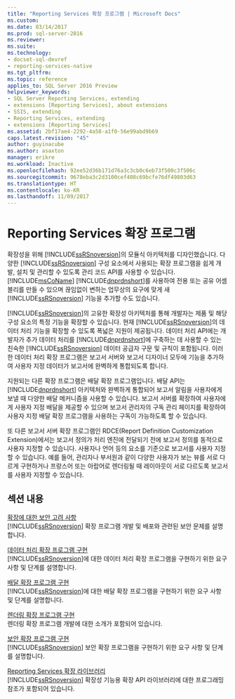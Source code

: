 ```yaml
---
title: "Reporting Services 확장 프로그램 | Microsoft Docs"
ms.custom: 
ms.date: 03/14/2017
ms.prod: sql-server-2016
ms.reviewer: 
ms.suite: 
ms.technology:
- docset-sql-devref
- reporting-services-native
ms.tgt_pltfrm: 
ms.topic: reference
applies_to: SQL Server 2016 Preview
helpviewer_keywords:
- SQL Server Reporting Services, extending
- extensions [Reporting Services], about extensions
- SSIS, extending
- Reporting Services, extending
- extensions [Reporting Services]
ms.assetid: 2bf17ae4-2292-4a58-a1f0-56e99abd9b69
caps.latest.revision: "45"
author: guyinacube
ms.author: asaxton
manager: erikre
ms.workload: Inactive
ms.openlocfilehash: 92ee52d36b171d76a3c3cb0c6eb73f500c3f506c
ms.sourcegitcommit: 9678eba3c2d3100cef408c69bcfe76df49803d63
ms.translationtype: HT
ms.contentlocale: ko-KR
ms.lasthandoff: 11/09/2017
---
```

# <a name="reporting-services-extensions"></a>Reporting Services 확장 프로그램
  확장성을 위해 [!INCLUDE[ssRSnoversion](../../includes/ssrsnoversion-md.md)]의 모듈식 아키텍처를 디자인했습니다. 다양한 [!INCLUDE[ssRSnoversion](../../includes/ssrsnoversion-md.md)] 구성 요소에서 사용되는 확장 프로그램을 쉽게 개발, 설치 및 관리할 수 있도록 관리 코드 API를 사용할 수 있습니다. [!INCLUDE[msCoName](../../includes/msconame-md.md)] [!INCLUDE[dnprdnshort](../../includes/dnprdnshort-md.md)]를 사용하여 전용 또는 공유 어셈블리를 만들 수 있으며 끊임없이 변하는 업무상의 요구에 맞게 새 [!INCLUDE[ssRSnoversion](../../includes/ssrsnoversion-md.md)] 기능을 추가할 수도 있습니다.  
  
 [!INCLUDE[ssRSnoversion](../../includes/ssrsnoversion-md.md)]의 고유한 확장성 아키텍처를 통해 개발자는 제품 및 해당 구성 요소의 특정 기능을 확장할 수 있습니다. 현재 [!INCLUDE[ssRSnoversion](../../includes/ssrsnoversion-md.md)]의 데이터 처리 기능을 확장할 수 있도록 폭넓은 지원이 제공됩니다. 데이터 처리 API에는 개발자가 추가 데이터 처리를 [!INCLUDE[dnprdnshort](../../includes/dnprdnshort-md.md)]에 구축하는 데 사용할 수 있는 친숙한 [!INCLUDE[ssRSnoversion](../../includes/ssrsnoversion-md.md)] 데이터 공급자 구문 및 규칙이 포함됩니다. 이러한 데이터 처리 확장 프로그램은 보고서 서버와 보고서 디자이너 모두에 기능을 추가하여 사용자 지정 데이터가 보고서에 완벽하게 통합되도록 합니다.  
  
 지원되는 다른 확장 프로그램은 배달 확장 프로그램입니다. 배달 API는 [!INCLUDE[dnprdnshort](../../includes/dnprdnshort-md.md)] 아키텍처와 완벽하게 통합되어 보고서 알림을 사용자에게 보낼 때 다양한 배달 메커니즘을 사용할 수 있습니다. 보고서 서버를 확장하여 사용자에게 사용자 지정 배달을 제공할 수 있으며 보고서 관리자의 구독 관리 페이지를 확장하여 사용자 지정 배달 확장 프로그램을 사용하는 구독이 가능하도록 할 수 있습니다.  
  
 또 다른 보고서 서버 확장 프로그램인 RDCE(Report Definition Customization Extension)에서는 보고서 정의가 처리 엔진에 전달되기 전에 보고서 정의를 동적으로 사용자 지정할 수 있습니다. 사용자나 언어 등의 요소를 기준으로 보고서를 사용자 지정할 수 있습니다. 예를 들어, 관리자나 부서원과 같이 다양한 사용자가 보는 뷰를 서로 다르게 구현하거나 프랑스어 또는 아랍어로 렌더링될 때 레이아웃이 서로 다르도록 보고서를 사용자 지정할 수 있습니다.  
  
## <a name="in-this-section"></a>섹션 내용  
 [확장에 대한 보안 고려 사항](../../reporting-services/extensions/security-considerations-for-extensions.md)  
 [!INCLUDE[ssRSnoversion](../../includes/ssrsnoversion-md.md)] 확장 프로그램 개발 및 배포와 관련된 보안 문제를 설명합니다.  
  
 [데이터 처리 확장 프로그램 구현](../../reporting-services/extensions/data-processing/implementing-a-data-processing-extension.md)  
 [!INCLUDE[ssRSnoversion](../../includes/ssrsnoversion-md.md)]에 대한 데이터 처리 확장 프로그램을 구현하기 위한 요구 사항 및 단계를 설명합니다.  
  
 [배달 확장 프로그램 구현](../../reporting-services/extensions/delivery-extension/implementing-a-delivery-extension.md)  
 [!INCLUDE[ssRSnoversion](../../includes/ssrsnoversion-md.md)]에 대한 배달 확장 프로그램을 구현하기 위한 요구 사항 및 단계를 설명합니다.  
  
 [렌더링 확장 프로그램 구현](../../reporting-services/extensions/rendering-extension/implementing-a-rendering-extension.md)  
 렌더링 확장 프로그램 개발에 대한 소개가 포함되어 있습니다.  
  
 [보안 확장 프로그램 구현](../../reporting-services/extensions/security-extension/implementing-a-security-extension.md)  
 [!INCLUDE[ssRSnoversion](../../includes/ssrsnoversion-md.md)] 보안 확장 프로그램을 구현하기 위한 요구 사항 및 단계를 설명합니다.  
  
 [Reporting Services 확장 라이브러리](../../reporting-services/extensions/reporting-services-extension-library.md)  
 [!INCLUDE[ssRSnoversion](../../includes/ssrsnoversion-md.md)] 확장성 기능용 확장 API 라이브러리에 대한 프로그래밍 참조가 포함되어 있습니다.  
  
  
